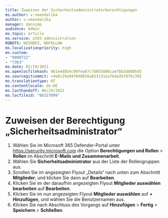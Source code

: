 ```yaml
---
title: Zuweisen der Sicherheitsadministratorberechtigungen
ms.author: v-smandalika
author: v-smandalika
manager: dansimp
audience: Admin
ms.topic: article
ms.service: o365-administration
ROBOTS: NOINDEX, NOFOLLOW
ms.localizationpriority: high
ms.custom:
- "9000722"
- "7363"
ms.date: 02/19/2021
ms.openlocfilehash: 861e4d854c90f4a07c7b055886caefbb3db805d5
ms.sourcegitcommit: c4e8c29a94f840816a023131ea7b4a2bf876c305
ms.translationtype: HT
ms.contentlocale: de-DE
ms.lasthandoff: 06/29/2022
ms.locfileid: "66327099"
---
```

# <a name="assign-the-security-administrator-permission"></a>Zuweisen der Berechtigung „Sicherheitsadministrator“

1. Wählen Sie im Microsoft 365 Defender-Portal unter <https://security.microsoft.com> die Option **Berechtigungen und Rollen** \> **Rollen** im Abschnitt **E-Mails und Zusammenarbeit**.
2. Wählen Sie **Sicherheitsadministrator** aus der Liste der Rollengruppen aus.
3. Scrollen Sie im angezeigten Flyout „Details“ nach unten zum Abschnitt **Mitglieder**, und klicken Sie dann auf **Bearbeiten**.
4. Klicken Sie im der daraufhin angezeigten Flyout **Mitglieder auswählen bearbeiten** auf **Bearbeiten**.
5. Klicken Sie im nun angezeigten Flyout **Mitglieder auswählen** auf **+ Hinzufügen**, und wählen Sie die Benutzernamen aus.
6. Klicken Sie nach Abschluss des Vorgangs auf **Hinzufügen** \> **Fertig** \> **Speichern** \> **Schließen**.
